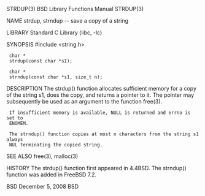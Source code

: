 STRDUP(3) BSD Library Functions Manual STRDUP(3)

NAME
strdup, strndup -- save a copy of a string

LIBRARY
Standard C Library (libc, -lc)

SYNOPSIS
#include <string.h>

     char *
     strdup(const char *s1);

     char *
     strndup(const char *s1, size_t n);

DESCRIPTION
The strdup() function allocates sufficient memory for a copy of the string s1,
does the copy, and returns a pointer to it. The pointer may subsequently be
used as an argument to the function free(3).

     If insufficient memory is available, NULL is returned and errno is set to
     ENOMEM.

     The strndup() function copies at most n characters from the string s1 always
     NUL terminating the copied string.

SEE ALSO
free(3), malloc(3)

HISTORY
The strdup() function first appeared in 4.4BSD. The strndup() function was
added in FreeBSD 7.2.

BSD December 5, 2008 BSD
